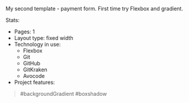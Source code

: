 My second template - payment form. First time try Flexbox and gradient. 

Stats:
* Pages: 1
* Layout type: fixed width
* Technology in use:
	+ Flexbox
	+ Git
	+ GitHub
	+ GitKraken
	+ Avocode
* Project features:
>#backgroundGradient #boxshadow